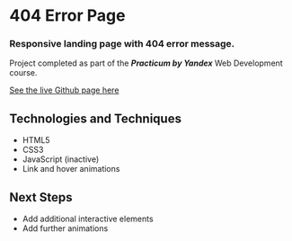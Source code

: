 # 404 Error Page

### Responsive landing page with 404 error message.

Project completed as part of the ***Practicum by Yandex*** Web Development course.

[See the live Github page here](https://warsdd.github.io/404-starter/)

## Technologies and Techniques
- HTML5
- CSS3
- JavaScript (inactive)
- Link and hover animations

## Next Steps
- Add additional interactive elements
- Add further animations
